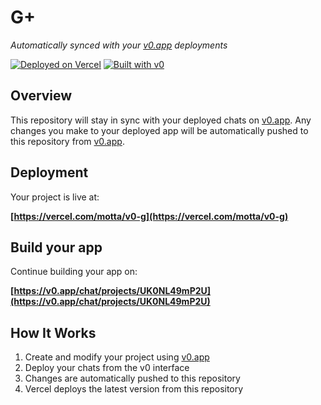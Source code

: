 # G+

*Automatically synced with your [v0.app](https://v0.app) deployments*

[![Deployed on Vercel](https://img.shields.io/badge/Deployed%20on-Vercel-black?style=for-the-badge&logo=vercel)](https://vercel.com/motta/v0-g)
[![Built with v0](https://img.shields.io/badge/Built%20with-v0.app-black?style=for-the-badge)](https://v0.app/chat/projects/UK0NL49mP2U)

## Overview

This repository will stay in sync with your deployed chats on [v0.app](https://v0.app).
Any changes you make to your deployed app will be automatically pushed to this repository from [v0.app](https://v0.app).

## Deployment

Your project is live at:

**[https://vercel.com/motta/v0-g](https://vercel.com/motta/v0-g)**

## Build your app

Continue building your app on:

**[https://v0.app/chat/projects/UK0NL49mP2U](https://v0.app/chat/projects/UK0NL49mP2U)**

## How It Works

1. Create and modify your project using [v0.app](https://v0.app)
2. Deploy your chats from the v0 interface
3. Changes are automatically pushed to this repository
4. Vercel deploys the latest version from this repository